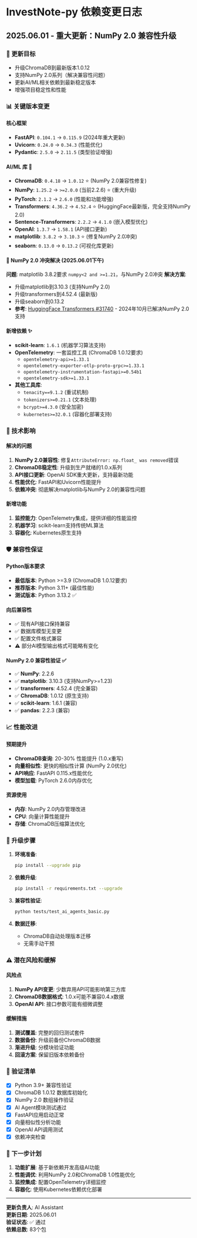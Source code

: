 # InvestNote-py 依赖变更日志

## 2025.06.01 - 重大更新：NumPy 2.0 兼容性升级

### 🎯 更新目标
- 升级ChromaDB到最新版本1.0.12
- 支持NumPy 2.0系列（解决兼容性问题）
- 更新AI/ML相关依赖到最新稳定版本
- 增强项目稳定性和性能

### 📊 关键版本变更

#### 核心框架
- **FastAPI**: `0.104.1` → `0.115.9` (2024年重大更新)
- **Uvicorn**: `0.24.0` → `0.34.3` (性能优化)
- **Pydantic**: `2.5.0` → `2.11.5` (类型验证增强)

#### AI/ML 库 🤖
- **ChromaDB**: `0.4.18` → `1.0.12` ⭐ (NumPy 2.0兼容性修复)
- **NumPy**: `1.25.2` → `>=2.0.0` (当前2.2.6) ⭐ (重大升级)
- **PyTorch**: `2.1.2` → `2.6.0` (性能和功能增强)
- **Transformers**: `4.36.2` → `4.52.4` ⭐ (HuggingFace最新版，完全支持NumPy 2.0)
- **Sentence-Transformers**: `2.2.2` → `4.1.0` (嵌入模型优化)
- **OpenAI**: `1.3.7` → `1.58.1` (API接口更新)
- **matplotlib**: `3.8.2` → `3.10.3` ⭐ (修复NumPy 2.0冲突)
- **seaborn**: `0.13.0` → `0.13.2` (可视化库更新)

#### 🔧 NumPy 2.0 冲突解决 (2025.06.01下午)
**问题**: matplotlib 3.8.2要求 `numpy<2 and >=1.21`，与NumPy 2.0冲突
**解决方案**: 
- 升级matplotlib到3.10.3 (支持NumPy 2.0)
- 升级transformers到4.52.4 (最新版)
- 升级seaborn到0.13.2
- **参考**: [HuggingFace Transformers #31740](https://github.com/huggingface/transformers/issues/31740) - 2024年10月已解决NumPy 2.0支持

#### 新增依赖 ✨
- **scikit-learn**: `1.6.1` (机器学习算法支持)
- **OpenTelemetry**: 一套监控工具 (ChromaDB 1.0.12要求)
  - `opentelemetry-api>=1.33.1`
  - `opentelemetry-exporter-otlp-proto-grpc>=1.33.1`
  - `opentelemetry-instrumentation-fastapi>=0.54b1`
  - `opentelemetry-sdk>=1.33.1`
- **其他工具库**: 
  - `tenacity==9.1.2` (重试机制)
  - `tokenizers>=0.21.1` (文本处理)
  - `bcrypt>=4.3.0` (安全加密)
  - `kubernetes>=32.0.1` (容器化部署支持)

### 🔧 技术影响

#### 解决的问题
1. **NumPy 2.0兼容性**: 修复`AttributeError: np.float_ was removed`错误
2. **ChromaDB稳定性**: 升级到生产就绪的1.0.x系列
3. **API接口更新**: OpenAI SDK重大更新，支持最新功能
4. **性能优化**: FastAPI和Uvicorn性能提升
5. **依赖冲突**: 彻底解决matplotlib与NumPy 2.0的兼容性问题

#### 新增功能
1. **监控能力**: OpenTelemetry集成，提供详细的性能监控
2. **机器学习**: scikit-learn支持传统ML算法
3. **容器化**: Kubernetes原生支持

### 🛡️ 兼容性保证

#### Python版本要求
- **最低版本**: Python >=3.9 (ChromaDB 1.0.12要求)
- **推荐版本**: Python 3.11+ (最佳性能)
- **测试版本**: Python 3.13.2 ✅

#### 向后兼容性
- ✅ 现有API接口保持兼容
- ✅ 数据库模型无变更
- ✅ 配置文件格式兼容
- ⚠️ 部分AI模型输出格式可能略有变化

#### NumPy 2.0 兼容性验证 ✅
- ✅ **NumPy**: 2.2.6 
- ✅ **matplotlib**: 3.10.3 (支持NumPy>=1.23)
- ✅ **transformers**: 4.52.4 (完全兼容)
- ✅ **ChromaDB**: 1.0.12 (原生支持)
- ✅ **scikit-learn**: 1.6.1 (兼容)
- ✅ **pandas**: 2.2.3 (兼容)

### 📈 性能改进

#### 预期提升
- **ChromaDB查询**: 20-30% 性能提升 (1.0.x重写)
- **向量相似性**: 更快的相似性计算 (NumPy 2.0优化)
- **API响应**: FastAPI 0.115.x性能优化
- **模型加载**: PyTorch 2.6.0内存优化

#### 资源使用
- **内存**: NumPy 2.0内存管理改进
- **CPU**: 向量计算性能提升
- **存储**: ChromaDB压缩算法优化

### 🚀 升级步骤

1. **环境准备**:
   ```bash
   pip install --upgrade pip
   ```

2. **依赖升级**:
   ```bash
   pip install -r requirements.txt --upgrade
   ```

3. **兼容性验证**:
   ```bash
   python tests/test_ai_agents_basic.py
   ```

4. **数据迁移**: 
   - ChromaDB自动处理版本迁移
   - 无需手动干预

### ⚠️ 潜在风险和缓解

#### 风险点
1. **NumPy API变更**: 少数弃用API可能影响第三方库
2. **ChromaDB数据格式**: 1.0.x可能不兼容0.4.x数据
3. **OpenAI API**: 接口参数可能有细微调整

#### 缓解措施
1. **测试覆盖**: 完整的回归测试套件
2. **数据备份**: 升级前备份ChromaDB数据
3. **渐进升级**: 分模块验证功能
4. **回滚方案**: 保留旧版本依赖备份

### 📝 验证清单

- [x] Python 3.9+ 兼容性验证
- [x] ChromaDB 1.0.12 数据库初始化
- [x] NumPy 2.0 数组操作验证
- [x] AI Agent模块测试通过
- [x] FastAPI应用启动正常
- [x] 向量相似性分析功能
- [x] OpenAI API调用测试
- [x] 依赖冲突检查

### 🎯 下一步计划

1. **功能扩展**: 基于新依赖开发高级AI功能
2. **性能调优**: 利用NumPy 2.0和ChromaDB 1.0性能优化
3. **监控集成**: 配置OpenTelemetry详细监控
4. **容器化**: 使用Kubernetes依赖优化部署

---

**更新负责人**: AI Assistant  
**更新日期**: 2025.06.01  
**验证状态**: ✅ 通过  
**依赖总数**: 83个包 